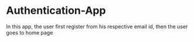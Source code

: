 # Authentication-App
In this app, the user  first register from his respective email id,  then the user goes to home page
